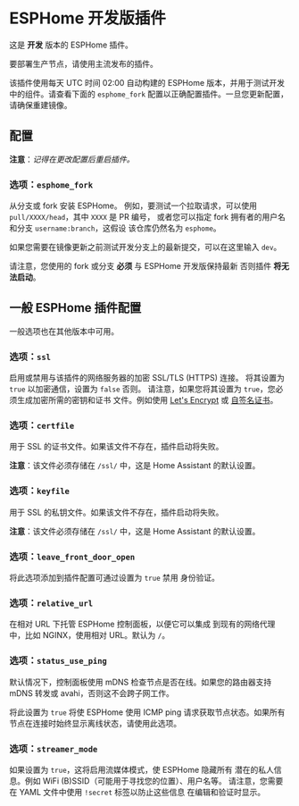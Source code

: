 # ESPHome 开发版插件

这是 **开发** 版本的 ESPHome 插件。

要部署生产节点，请使用主流发布的插件。

该插件使用每天 UTC 时间 02:00 自动构建的 ESPHome 版本，并用于测试开发中的组件。请查看下面的 `esphome_fork` 配置以正确配置插件。一旦您更新配置，请确保重建镜像。

## 配置

**注意**：_记得在更改配置后重启插件。_

### 选项：`esphome_fork`

从分支或 fork 安装 ESPHome。
例如，要测试一个拉取请求，可以使用 `pull/XXXX/head`，其中 `XXXX` 是 PR 编号，
或者您可以指定 fork 拥有者的用户名和分支 `username:branch`，这假设
该仓库仍然名为 `esphome`。

如果您需要在镜像更新之前测试开发分支上的最新提交，可以在这里输入 `dev`。

请注意，您使用的 fork 或分支 **必须** 与 ESPHome 开发版保持最新
否则插件 **将无法启动**。

## 一般 ESPHome 插件配置

一般选项也在其他版本中可用。

### 选项：`ssl`

启用或禁用与该插件的网络服务器的加密 SSL/TLS (HTTPS) 连接。
将其设置为 `true` 以加密通信，设置为 `false` 否则。
请注意，如果您将其设置为 `true`，您必须生成加密所需的密钥和证书
文件。例如使用 [Let's Encrypt](https://www.home-assistant.io/addons/lets_encrypt/)
或 [自签名证书](https://www.home-assistant.io/docs/ecosystem/certificates/tls_self_signed_certificate/)。

### 选项：`certfile`

用于 SSL 的证书文件。如果该文件不存在，插件启动将失败。

**注意**：该文件必须存储在 `/ssl/` 中，这是 Home Assistant 的默认设置。

### 选项：`keyfile`

用于 SSL 的私钥文件。如果该文件不存在，插件启动将失败。

**注意**：该文件必须存储在 `/ssl/` 中，这是 Home Assistant 的默认设置。

### 选项：`leave_front_door_open`

将此选项添加到插件配置可通过设置为 `true` 禁用
身份验证。

### 选项：`relative_url`

在相对 URL 下托管 ESPHome 控制面板，以便它可以集成
到现有的网络代理中，比如 NGINX，使用相对 URL。默认为 `/`。

### 选项：`status_use_ping`

默认情况下，控制面板使用 mDNS 检查节点是否在线。如果您的路由器支持 mDNS
转发或 avahi，否则这不会跨子网工作。

将此设置为 `true` 将使 ESPHome 使用 ICMP ping 请求获取节点状态。如果所有节点在连接时始终显示离线状态，请使用此选项。

### 选项：`streamer_mode`

如果设置为 `true`，这将启用流媒体模式，使 ESPHome 隐藏所有
潜在的私人信息。例如 WiFi (B)SSID（可能用于寻找您的位置）、用户名等。
请注意，您需要在 YAML 文件中使用 `!secret` 标签以防止这些信息
在编辑和验证时显示。